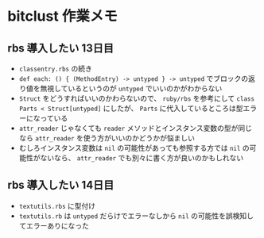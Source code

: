 # bitclust 作業メモ

## rbs 導入したい 13日目

- `classentry.rbs` の続き
- `def each: () { (MethodEntry) -> untyped } -> untyped` でブロックの返り値を無視しているというのが `untyped` でいいのかがわからない
- `Struct` をどうすればいいのかわらないので、 `ruby/rbs` を参考にして `class Parts < Struct[untyped]` にしたが、 `Parts` に代入しているところは型エラーになっている
- `attr_reader` じゃなくても `reader` メソッドとインスタンス変数の型が同じなら `attr_reader` を使う方がいいのかどうかが悩ましい
- むしろインスタンス変数は `nil` の可能性があっても参照する方では `nil` の可能性がないなら、 `attr_reader` でも別々に書く方が良いのかもしれない

## rbs 導入したい 14日目

- `textutils.rbs` に型付け
- `textutils.rb` は `untyped` だらけでエラーなしから `nil` の可能性を誤検知してエラーありになった
